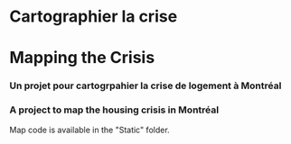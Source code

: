 # Cartographier la crise
# Mapping the Crisis

### Un projet pour cartogrpahier la crise de logement à Montréal
### A project to map the housing crisis in Montréal

Map code is available in the "Static" folder.
